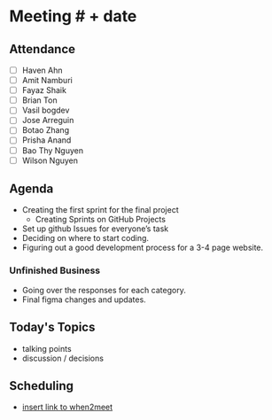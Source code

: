 # Meeting # + date
## Attendance
- [ ] Haven Ahn
- [ ] Amit Namburi
- [ ] Fayaz Shaik
- [ ] Brian Ton
- [ ] Vasil bogdev
- [ ] Jose Arreguin
- [ ] Botao Zhang
- [ ] Prisha Anand
- [ ] Bao Thy Nguyen
- [ ] Wilson Nguyen

## Agenda
 - Creating the first sprint for the final project
   - Creating Sprints on GitHub Projects
 - Set up github Issues for everyone’s task
 - Deciding on where to start coding.
 - Figuring out a good development process for a 3-4 page website.
 

### Unfinished Business
 - Going over the responses for each category.
 - Final figma changes and updates.

## Today's Topics
 - talking points
 - discussion / decisions

## Scheduling
 - [insert link to when2meet](https://when2meet.com)